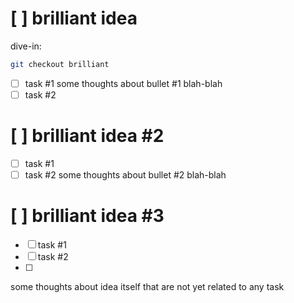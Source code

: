 # [ ] brilliant idea
dive-in:
```sh
git checkout brilliant
```
- [ ] task #1
some thoughts about bullet #1
blah-blah
- [ ] task #2

# [ ] brilliant idea #2
- [ ] task #1
- [ ] task #2
some thoughts about bullet #2
blah-blah

# [ ] brilliant idea #3
- [ ] task #1
- [ ] task #2
- [ ] 
some thoughts about idea itself that are
not yet related to any task
